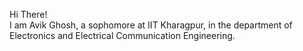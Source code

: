 Hi There!<br>
I am Avik Ghosh, a sophomore at IIT Kharagpur, in the department of Electronics and Electrical Communication Engineering.
